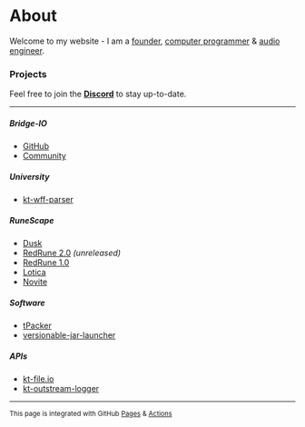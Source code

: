 # About

Welcome to my website - I am a [founder](#bridge-io), [computer programmer](https://github.com/tyluur) & [audio engineer](https://teamvoid.world).

### Projects

Feel free to join the **[Discord](https://discord.gg/3TP9yWnDnt)** to stay up-to-date.

---

##### Bridge-IO

* [GitHub](https://github.com/company/bridge-io)
* [Community](https://discord.gg/3TP9yWnDnt)

##### University

* [kt-wff-parser](https://github.com/Tyluur/kt-wff-parser)

##### RuneScape

* [Dusk](https://github.com/dusk-rs)
* [RedRune 2.0](https://github.com/Tyluur/RedRune-667) _(unreleased)_
* [RedRune 1.0](https://github.com/Tyluur/RedRune)
* [Lotica](https://github.com/Tyluur/Lotica)
* [Novite](https://github.com/Tyluur/Novite)

##### Software

* [tPacker](https://github.com/Tyluur/tPacker)
* [versionable-jar-launcher](https://github.com/bridge-io/versionable-jar-launcher)

##### APIs

* [kt-file.io](https://github.com/Tyluur/kt-file.io)
* [kt-outstream-logger](https://github.com/Tyluur/kt-outstream-logger)

---

<sup>This page is integrated with GitHub [Pages](https://pages.github.com) & [Actions](https://github.com/features/actions)</sup>

